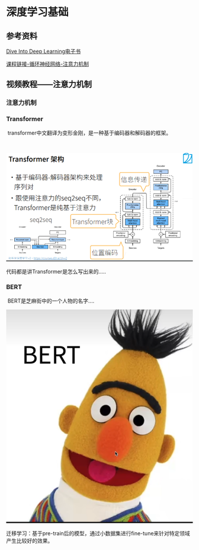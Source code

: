 # 深度学习基础



## 参考资料

[Dive Into Deep Learning电子书](https://zh-v2.d2l.ai/chapter_recurrent-neural-networks/sequence.html)

[课程链接-循环神经网络-注意力机制](http://courses.d2l.ai/zh-v2/)





## 视频教程——注意力机制



### 注意力机制



### Transformer

​		transformer中文翻译为变形金刚，是一种基于编码器和解码器的框架。

​		

![image-20221209162534674](.\img\transformer框架.png)



代码都是讲Transformer是怎么写出来的.....







### BERT

​		BERT是芝麻街中的一个人物的名字....

![image-20221209165645507](.\img\bert.png)





​		迁移学习：基于pre-train后的模型，通过小数据集进行fine-tune来针对特定领域产生比较好的效果。























































































